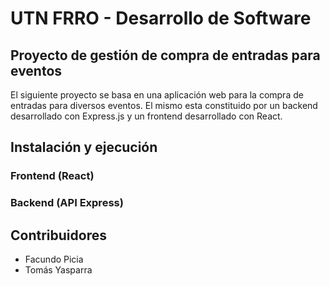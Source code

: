 # UTN FRRO - Desarrollo de Software
## Proyecto de gestión de compra de entradas para eventos

El siguiente proyecto se basa en una aplicación web para la compra de entradas para diversos eventos. El mismo esta constituido por un backend desarrollado con Express.js y un frontend desarrollado con React.

## Instalación y ejecución
### Frontend (React)

### Backend (API Express)

## Contribuidores
- Facundo Picia
- Tomás Yasparra
